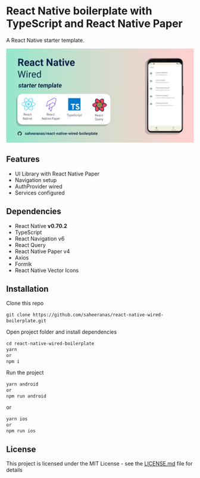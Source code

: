 <!--
  Title: React Native Wired Boilerplate
  Description: A starter template for React Native with TypeScript and React Native Paper
  Author: saheeranas
  -->

# React Native boilerplate with TypeScript and React Native Paper

A React Native starter template.

<kbd>
  <img src="demo/assets/react-native-wired-boilerplate.png?raw=true">
</kbd>

## Features

- UI Library with React Native Paper
- Navigation setup
- AuthProvider wired
- Services configured

## Dependencies

- React Native **v0.70.2**
- TypeScript
- React Navigation v6
- React Query
- React Native Paper v4
- Axios
- Formik
- React Native Vector Icons

## Installation

Clone this repo

```
git clone https://github.com/saheeranas/react-native-wired-boilerplate.git
```

Open project folder and install dependencies

```
cd react-native-wired-boilerplate
yarn
or
npm i
```

Run the project

```
yarn android
or
npm run android
```

or

```
yarn ios
or
npm run ios
```

## License

This project is licensed under the MIT License - see the [LICENSE.md](LICENSE) file for details
